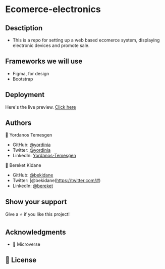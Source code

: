 # Ecomerce-electronics

## Desctiption

* This is a repo for setting up a web based ecomerce system, displaying electronic devices and promote sale.

## Frameworks we will use

* Figma, for design
* Bootstrap

## Deployment

Here's the live preview. [Click here](https://yordinia.github.io/ecomerce-electronics.github.io/)

## Authors

👤 Yordanos Temesgen

- GitHub: [@yordinia](https://github.com/yordinia)
- Twitter: [@yordinia](https://twitter.com/yordinia)
- LinkedIn: [Yordanos-Temesgen](https://linkedin.com/in/yordanos-temesgen-251b6a202)

👤 Bereket Kidane

- GitHub: [@bekidane](https://github.com/#)
- Twitter: [@bekidane(https://twitter.com/#)
- LinkedIn: [@bereket](#)

## Show your support

Give a ⭐️ if you like this project!

## Acknowledgments

- 🤝 Microverse

## 📝 License
 
